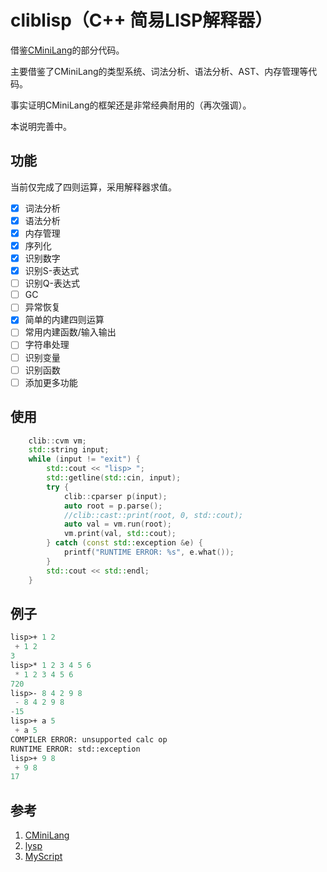 # cliblisp（C++ 简易LISP解释器）

借鉴[CMiniLang](https://github.com/bajdcc/CMiniLang)的部分代码。

主要借鉴了CMiniLang的类型系统、词法分析、语法分析、AST、内存管理等代码。

事实证明CMiniLang的框架还是非常经典耐用的（再次强调）。

本说明完善中。

## 功能

当前仅完成了四则运算，采用解释器求值。

- [x] 词法分析
- [x] 语法分析
- [x] 内存管理
- [x] 序列化
- [x] 识别数字
- [x] 识别S-表达式
- [ ] 识别Q-表达式
- [ ] GC
- [ ] 异常恢复
- [x] 简单的内建四则运算
- [ ] 常用内建函数/输入输出
- [ ] 字符串处理
- [ ] 识别变量
- [ ] 识别函数
- [ ] 添加更多功能

## 使用

```cpp
    clib::cvm vm;
    std::string input;
    while (input != "exit") {
        std::cout << "lisp> ";
        std::getline(std::cin, input);
        try {
            clib::cparser p(input);
            auto root = p.parse();
            //clib::cast::print(root, 0, std::cout);
            auto val = vm.run(root);
            vm.print(val, std::cout);
        } catch (const std::exception &e) {
            printf("RUNTIME ERROR: %s", e.what());
        }
        std::cout << std::endl;
    }
```

## 例子

```lisp
lisp>+ 1 2
 + 1 2
3
lisp>* 1 2 3 4 5 6
 * 1 2 3 4 5 6
720
lisp>- 8 4 2 9 8 
 - 8 4 2 9 8
-15
lisp>+ a 5
 + a 5
COMPILER ERROR: unsupported calc op
RUNTIME ERROR: std::exception
lisp>+ 9 8
 + 9 8
17
```

## 参考

1. [CMiniLang](https://github.com/bajdcc/CMiniLang)
2. [lysp](http://piumarta.com/software/lysp/lysp-1.1/lysp.c)
3. [MyScript](https://github.com/bajdcc/MyScript)